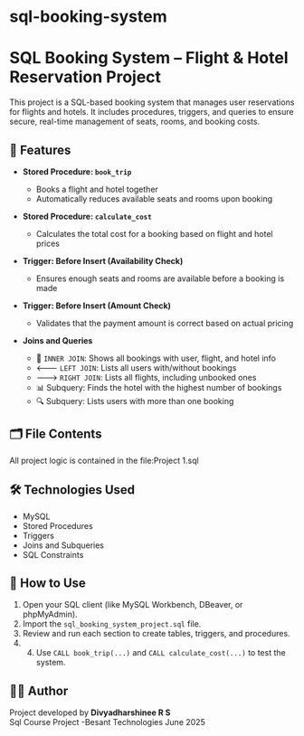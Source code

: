 # sql-booking-system
# SQL Booking System – Flight & Hotel Reservation Project

This project is a SQL-based booking system that manages user reservations for flights and hotels. It includes procedures, triggers, and queries to ensure secure, real-time management of seats, rooms, and booking costs.

## 🧠 Features

- **Stored Procedure: `book_trip`**
  - Books a flight and hotel together
  - Automatically reduces available seats and rooms upon booking

- **Stored Procedure: `calculate_cost`**
  - Calculates the total cost for a booking based on flight and hotel prices

- **Trigger: Before Insert (Availability Check)**
  - Ensures enough seats and rooms are available before a booking is made

- **Trigger: Before Insert (Amount Check)**
  - Validates that the payment amount is correct based on actual pricing

- **Joins and Queries**
  - 🔗 `INNER JOIN`: Shows all bookings with user, flight, and hotel info
  - 🡐 `LEFT JOIN`: Lists all users with/without bookings
  - 🡒 `RIGHT JOIN`: Lists all flights, including unbooked ones
  - 📊 Subquery: Finds the hotel with the highest number of bookings
  - 🔍 Subquery: Lists users with more than one booking

## 🗂️ File Contents

All project logic is contained in the file:Project 1.sql


## 🛠️ Technologies Used

- MySQL 
- Stored Procedures
- Triggers
- Joins and Subqueries
- SQL Constraints

## 📌 How to Use

1. Open your SQL client (like MySQL Workbench, DBeaver, or phpMyAdmin).
2. Import the `sql_booking_system_project.sql` file.
3. Review and run each section to create tables, triggers, and procedures.
4. 4. Use `CALL book_trip(...)` and `CALL calculate_cost(...)` to test the system.


## 👩‍💻 Author

Project developed by **Divyadharshinee R S**  
Sql Course Project -Besant Technologies June 2025



